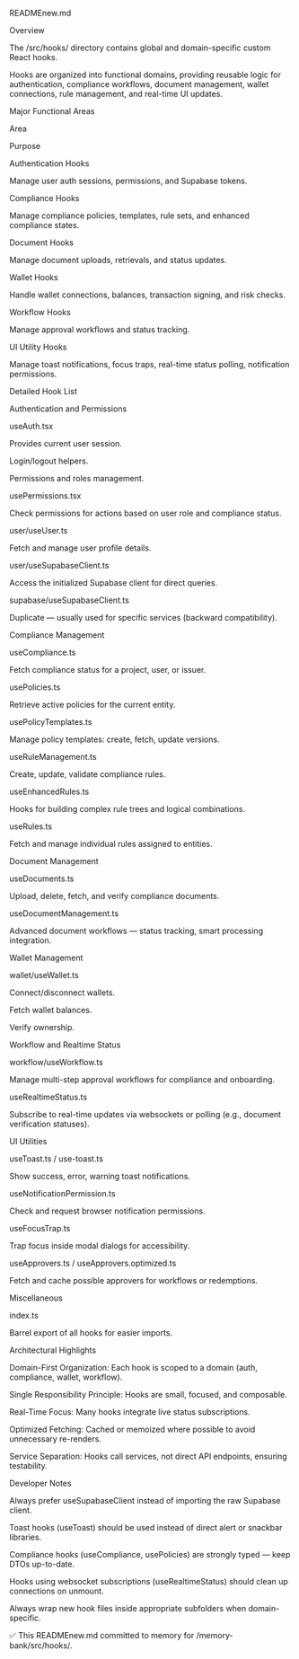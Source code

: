 READMEnew.md

Overview

The /src/hooks/ directory contains global and domain-specific custom React hooks.

Hooks are organized into functional domains, providing reusable logic for authentication, compliance workflows, document management, wallet connections, rule management, and real-time UI updates.

Major Functional Areas

Area

Purpose

Authentication Hooks

Manage user auth sessions, permissions, and Supabase tokens.

Compliance Hooks

Manage compliance policies, templates, rule sets, and enhanced compliance states.

Document Hooks

Manage document uploads, retrievals, and status updates.

Wallet Hooks

Handle wallet connections, balances, transaction signing, and risk checks.

Workflow Hooks

Manage approval workflows and status tracking.

UI Utility Hooks

Manage toast notifications, focus traps, real-time status polling, notification permissions.

Detailed Hook List

Authentication and Permissions

useAuth.tsx

Provides current user session.

Login/logout helpers.

Permissions and roles management.

usePermissions.tsx

Check permissions for actions based on user role and compliance status.

user/useUser.ts

Fetch and manage user profile details.

user/useSupabaseClient.ts

Access the initialized Supabase client for direct queries.

supabase/useSupabaseClient.ts

Duplicate — usually used for specific services (backward compatibility).

Compliance Management

useCompliance.ts

Fetch compliance status for a project, user, or issuer.

usePolicies.ts

Retrieve active policies for the current entity.

usePolicyTemplates.ts

Manage policy templates: create, fetch, update versions.

useRuleManagement.ts

Create, update, validate compliance rules.

useEnhancedRules.ts

Hooks for building complex rule trees and logical combinations.

useRules.ts

Fetch and manage individual rules assigned to entities.

Document Management

useDocuments.ts

Upload, delete, fetch, and verify compliance documents.

useDocumentManagement.ts

Advanced document workflows — status tracking, smart processing integration.

Wallet Management

wallet/useWallet.ts

Connect/disconnect wallets.

Fetch wallet balances.

Verify ownership.

Workflow and Realtime Status

workflow/useWorkflow.ts

Manage multi-step approval workflows for compliance and onboarding.

useRealtimeStatus.ts

Subscribe to real-time updates via websockets or polling (e.g., document verification statuses).

UI Utilities

useToast.ts / use-toast.ts

Show success, error, warning toast notifications.

useNotificationPermission.ts

Check and request browser notification permissions.

useFocusTrap.ts

Trap focus inside modal dialogs for accessibility.

useApprovers.ts / useApprovers.optimized.ts

Fetch and cache possible approvers for workflows or redemptions.

Miscellaneous

index.ts

Barrel export of all hooks for easier imports.

Architectural Highlights

Domain-First Organization: Each hook is scoped to a domain (auth, compliance, wallet, workflow).

Single Responsibility Principle: Hooks are small, focused, and composable.

Real-Time Focus: Many hooks integrate live status subscriptions.

Optimized Fetching: Cached or memoized where possible to avoid unnecessary re-renders.

Service Separation: Hooks call services, not direct API endpoints, ensuring testability.

Developer Notes

Always prefer useSupabaseClient instead of importing the raw Supabase client.

Toast hooks (useToast) should be used instead of direct alert or snackbar libraries.

Compliance hooks (useCompliance, usePolicies) are strongly typed — keep DTOs up-to-date.

Hooks using websocket subscriptions (useRealtimeStatus) should clean up connections on unmount.

Always wrap new hook files inside appropriate subfolders when domain-specific.

✅ This READMEnew.md committed to memory for /memory-bank/src/hooks/.

